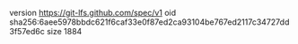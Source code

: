 version https://git-lfs.github.com/spec/v1
oid sha256:6aee5978bbdc621f6caf33e0f87ed2ca93104be767ed2117c34727dd3f57ed6c
size 1884
